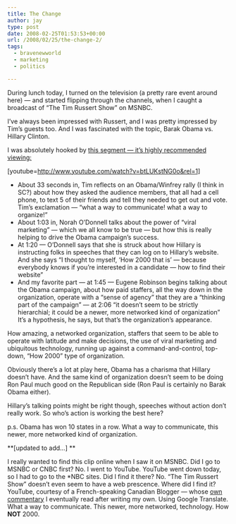 ```yaml
---
title: The Change
author: jay
type: post
date: 2008-02-25T01:53:53+00:00
url: /2008/02/25/the-change-2/
tags:
  - bravenewworld
  - marketing
  - politics

---
```

During lunch today, I turned on the television (a pretty rare event around here) — and started flipping through the channels, when I caught a broadcast of “The Tim Russert Show” on MSNBC.

I’ve always been impressed with Russert, and I was pretty impressed by Tim’s guests too. And I was fascinated with the topic, Barak Obama vs. Hillary Clinton.

I was absolutely hooked by [this segment — it’s highly recommended viewing:][1]

[youtube=http://www.youtube.com/watch?v=btLUKstNG0o&rel=1]

  * About 33 seconds in, Tim reflects on an Obama/Winfrey rally (I think in SC?) about how they asked the audience members, that all had a cell phone, to text 5 of their friends and tell they needed to get out and vote. Tim’s exclamation — “what a way to communicate! what a way to organize!”
  * About 1:03 in, Norah O’Donnell talks about the power of “viral marketing” — which we all know to be true — but how this is really helping to drive the Obama campaign’s success.
  * At 1:20 — O’Donnell says that she is struck about how Hillary is instructing folks in speeches that they can log on to Hillary’s website. And she says “I thought to myself, ‘How 2000 that is’ — because everybody knows if you’re interested in a candidate — how to find their website”
  * And my favorite part — at 1:45 — Eugene Robinson begins talking about the Obama campaign, about how paid staffers, all the way down in the organization, operate with a “sense of agency” that they are a “thinking part of the campaign” — at 2:06 “it doesn’t seem to be strictly hierarchial; it could be a newer, more networked kind of organization” It’s a hypothesis, he says, but that’s the organization’s appearance.

How amazing, a networked organization, staffers that seem to be able to operate with latitude and make decisions, the use of viral marketing and ubiquitous technology, running up against a command-and-control, top-down, “How 2000” type of organization.

Obviously there’s a lot at play here, Obama has a charisma that Hillary doesn’t have. And the same kind of organization doesn’t seem to be doing Ron Paul much good on the Republican side (Ron Paul is certainly no Barak Obama either).

Hillary’s talking points might be right though, speeches without action don’t really work. So who’s action is working the best here?

p.s. Obama has won 10 states in a row. What a way to communicate, this newer, more networked kind of organization.

\*\*[updated to add…] \*\*

I really wanted to find this clip online when I saw it on MSNBC. Did I go to MSNBC or CNBC first? No. I went to YouTube. YouTube went down today, so I had to go to the *NBC sites. Did I find it there? No. “The Tim Russert Show” doesn’t even seem to have a web prescence. Where did I find it? YouTube, courtesy of a French-speaking Canadian Blogger — whose [own commentary][2] I eventually read after writing my own. Using Google Translate. What a way to communicate. This newer, more networked, technology. How **NOT** 2000.

 [1]: http://www.youtube.com/watch?v=btLUKstNG0o
 [2]: http://emerillon.niala.net/index.php/2008/02/la-prime-virale/